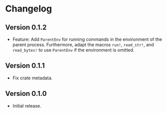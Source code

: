 # Changelog

## Version 0.1.2

- Feature: Add `ParentEnv` for running commands in the environment of the parent process. Furthermore, adapt the macros `run!`, `read_str!`, and `read_bytes!` to use `ParentEnv` if the environment is omitted.

## Version 0.1.1

- Fix crate metadata.

## Version 0.1.0

- Initial release.